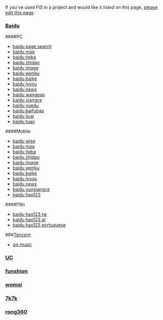 If you've used FIS in a project and would like it listed on this page,
[please edit this page](./FIS.md).

### [Baidu](http://www.baidu.com/)
####PC
- [baidu page search](http://www.baidu.com/) 
- [baidu map](http://ditu.baidu.com/)
- [baidu tieba](http://tieba.baidu.com/)
- [baidu zhidao](http://zhidao.baidu.com/)
- [baidu image](http://image.baidu.com/)
- [baidu wenku](http://wenku.baidu.com/)
- [baidu baike](http://baike.baidu.com/)
- [baidu lvyou](http://lvyou.baidu.com/)
- [baidu news](http://news.baidu.com/)
- [baidu wangpan](http://wangpan.baidu.com/disk/home)
- [baidu xiangce](http://xiangce.baidu.com/)
- [baidu yuedu](http://yuedu.baidu.com/)
- [baidu baifubao](https://www.baifubao.com/)
- [baidu licai](http://8.baidu.com/)
- [baidu tuan](http://tuan.baidu.com/)

####Mobile
- [baidu wise](http://m.baidu.com/) 
- [baidu map](http://map.baidu.com/mobile/webapp/index/index/)
- [baidu tieba](http://tieba.baidu.com/)
- [baidu zhidao](http://zhidao.baidu.com/)
- [baidu image](http://m.baidu.com/img?from=844d&vit=fis)
- [baidu wenku](http://wk.baidu.com/?pcf=2)
- [baidu baike](http://wapbaike.baidu.com/?adapt=1&)
- [baidu lvyou](http://lvyou.baidu.com/)
- [baidu news](http://news.baidu.com/)
- [baidu yunxiangce](http://xiangce.baidu.com/m/u/2970330134)
- [baidu hao123](http://m.hao123.com/?vit=h123&from=3w123)

####I18n
- [baidu hao123 tw](http://tw.hao123.com/) 
- [baidu hao123 ar](http://ar.hao123.com/)
- [baidu hao123 portuguese](http://image.hao123.com.br/s?f=0&ie=utf-8&cl=0&tn=SE_gbrimage_wq712w5a&wd=t)

###[Tencent](http://m.y.qq.com/)
- [qq music](http://m.y.qq.com/) 

### [UC](http://www.uc.cn/)
### [funshion](http://www.funshion.com/)
### [womai](http://www.womai.com/index-0-0.htm)
### [7k7k](http://www.7k7k.com/)
### [rong360](http://rong360.com/)